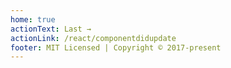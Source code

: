 ```yaml
---
home: true
actionText: Last →
actionLink: /react/componentdidupdate
footer: MIT Licensed | Copyright © 2017-present
---
```


